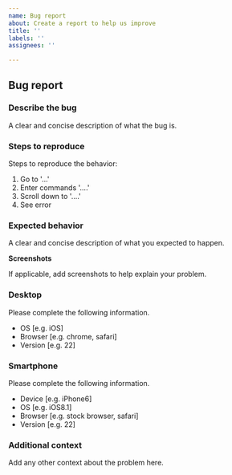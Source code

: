 ```yaml
---
name: Bug report
about: Create a report to help us improve
title: ''
labels: ''
assignees: ''

---
```


## Bug report

### Describe the bug

A clear and concise description of what the bug is.

### Steps to reproduce

Steps to reproduce the behavior:

1. Go to '...'
2. Enter commands '....'
3. Scroll down to '....'
4. See error

### Expected behavior

A clear and concise description of what you expected to happen.

**Screenshots**

If applicable, add screenshots to help explain your problem.

### Desktop

Please complete the following information.

-   OS [e.g. iOS]
-   Browser [e.g. chrome, safari]
-   Version [e.g. 22]

### Smartphone

Please complete the following information.

-   Device [e.g. iPhone6]
-   OS [e.g. iOS8.1]
-   Browser [e.g. stock browser, safari]
-   Version [e.g. 22]

### Additional context

Add any other context about the problem here.

